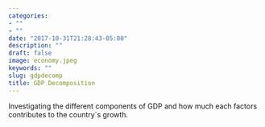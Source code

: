 ```yaml
---
categories:
- ""
- ""
date: "2017-10-31T21:28:43-05:00"
description: ""
draft: false
image: economy.jpeg
keywords: ""
slug: gdpdecomp
title: GDP Decomposition
---
```


Investigating the different components of GDP and how much each factors contributes to the country´s growth.